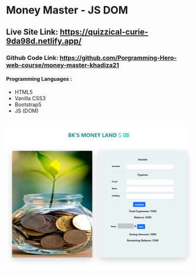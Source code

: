 # Money Master - JS DOM

## Live Site Link: https://quizzical-curie-9da98d.netlify.app/

### Github Code Link: https://github.com/Porgramming-Hero-web-course/money-master-khadiza21

#### Programming Languages :

- HTML5
- Vanilla CSS3
- Bootstrap5
- JS (DOM)

</br>

<img class="img-fluid rounded shadow-lg " src="img/bk-money.png" alt="">

